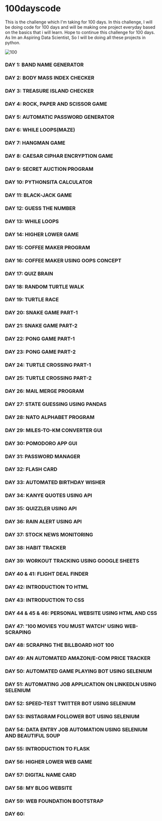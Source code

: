 # 100dayscode
This is the challenge which I'm taking for 100 days.
In this challenge, I will be doing code for 100 days and will be making one project everyday based on the basics that i will learn.
Hope to continue this challenge for 100 days.
As Im an Aspiring Data Scientist, So I will be doing all these projects in python.

![100](https://user-images.githubusercontent.com/65107802/118361595-c8ece180-b5a9-11eb-9662-06e926fd9484.jpg)

### DAY 1: BAND NAME GENERATOR
### DAY 2: BODY MASS INDEX CHECKER
### DAY 3: TREASURE ISLAND CHECKER
### DAY 4: ROCK, PAPER AND SCISSOR GAME
### DAY 5: AUTOMATIC PASSWORD GENERATOR
### DAY 6: WHILE LOOPS(MAZE)
### DAY 7: HANGMAN GAME
### DAY 8: CAESAR CIPHAR ENCRYPTION GAME
### DAY 9: SECRET AUCTION PROGRAM
### DAY 10: PYTHONSITA CALCULATOR
### DAY 11: BLACK-JACK GAME
### DAY 12: GUESS THE NUMBER
### DAY 13: WHILE LOOPS 
### DAY 14: HIGHER LOWER GAME
### DAY 15: COFFEE MAKER PROGRAM
### DAY 16: COFFEE MAKER USING OOPS CONCEPT
### DAY 17: QUIZ BRAIN  
### DAY 18: RANDOM TURTLE WALK
### DAY 19: TURTLE RACE 
### DAY 20: SNAKE GAME PART-1
### DAY 21: SNAKE GAME PART-2
### DAY 22: PONG GAME PART-1
### DAY 23: PONG GAME PART-2
### DAY 24: TURTLE CROSSING PART-1
### DAY 25: TURTLE CROSSING PART-2
### DAY 26: MAIL MERGE PROGRAM
### DAY 27: STATE GUESSING USING PANDAS
### DAY 28: NATO ALPHABET PROGRAM
### DAY 29: MILES-TO-KM CONVERTER GUI
### DAY 30: POMODORO APP GUI
### DAY 31: PASSWORD MANAGER 
### DAY 32: FLASH CARD 
### DAY 33: AUTOMATED BIRTHDAY WISHER
### DAY 34: KANYE QUOTES USING API
### DAY 35: QUIZZLER USING API
### DAY 36: RAIN ALERT USING API
### DAY 37: STOCK NEWS MONITORING
### DAY 38: HABIT TRACKER
### DAY 39: WORKOUT TRACKING USING GOOGLE SHEETS
### DAY 40 & 41: FLIGHT DEAL FINDER
### DAY 42: INTRODUCTION TO HTML
### DAY 43: INTRODUCTION TO CSS
### DAY 44 & 45 & 46: PERSONAL WEBSITE USING HTML AND CSS
### DAY 47: '100 MOVIES YOU MUST WATCH' USING WEB-SCRAPING
### DAY 48: SCRAPING THE BILLBOARD HOT 100
### DAY 49: AN AUTOMATED AMAZON/E-COM PRICE TRACKER
### DAY 50: AUTOMATED GAME PLAYING BOT USING SELENIUM
### DAY 51: AUTOMATING JOB APPLICATION ON LINKEDLN USING SELENIUM
### DAY 52: SPEED-TEST TWITTER BOT USING SELENIUM
### DAY 53: INSTAGRAM FOLLOWER BOT USING SELENIUM
### DAY 54: DATA ENTRY JOB AUTOMATION USING SELENIUM AND BEAUTIFUL SOUP
### DAY 55: INTRODUCTION TO FLASK
### DAY 56: HIGHER LOWER WEB GAME
### DAY 57: DIGITAL NAME CARD
### DAY 58: MY BLOG WEBSITE
### DAY 59: WEB FOUNDATION BOOTSTRAP
### DAY 60:


